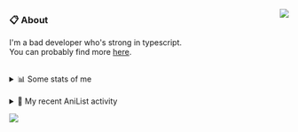 <a href="https://discord.com/users/338718840873811979"><img align="right" src="https://lanyard-profile-readme.vercel.app/api/338718840873811979?bg=00000000" /></a>

### 📋 About

I'm a bad developer who's strong in typescript. \
You can probably find more [here](https://pxseu.com/about).
<!--
### 🦊Fox

![](https://pxseu.loves.moe/2ELJv3at3.gif)

### 📱 Contact

[🌐 website](https://www.pxseu.com) \
[📧 email](mailto:contact.pxseu@gmail.com)
-->

<br />

<details>
  <summary>📊 Some stats of me</summary>
  
![My github stats!](https://github-readme-stats.vercel.app/api?username=pxseu&show_icons=true&custom_title=My%20Github%20Stats:&line_height=33&include_all_commits=true&bg_color=00000000&title_color=00CCAA&text_color=dddddd&hide_border=true&hide_title=true) \
![My top langauges](https://github-readme-stats.vercel.app/api/top-langs?username=pxseu&show_icons=true&layout=compact&card_width=645&bg_color=00000000&title_color=00CCAA&text_color=dddddd&hide_border=true&hide_title=true) 
</details>

<br />

<details>
  <summary>🌸 My recent AniList activity</summary>
  
<!-- ANILIST_ACTIVITY:start -->

-   📺 Watched episode 6 - 7 of [Girlfriend, Girlfriend](https://anilist.co/anime/126192) (16:20, 14 August 2021)
-   📺 Watched episode 101 of [Naruto: Shippuden](https://anilist.co/anime/1735) (15:37, 12 August 2021)
-   📺 Watched episode 6 of [Remake Our Life!](https://anilist.co/anime/114065) (07:56, 12 August 2021)
-   📺 Watched episode 2 of [The Great Jahy Will Not Be Defeated!](https://anilist.co/anime/132456) (19:34, 11 August 2021)
-   📺 Watched episode 6 of [Miss Kobayashi's Dragon Maid S](https://anilist.co/anime/107717) (19:05, 11 August 2021)

<!-- ANILIST_ACTIVITY:end -->
</details>



![](https://komarev.com/ghpvc/?username=pxseu&color=ff69b4)


